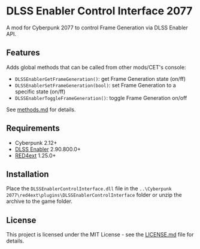 # DLSS Enabler Control Interface 2077

A mod for Cyberpunk 2077 to control Frame Generation via DLSS Enabler API.

## Features
Adds global methods that can be called from other mods/CET's console:
- `DLSSEnablerGetFrameGeneration()`: get Frame Generation state (on/ff)
- `DLSSEnablerSetFrameGeneration(bool)`: set Frame Generation to a specific state (on/ff)
- `DLSSEnablerToggleFrameGeneration()`: toggle Frame Generation on/off

See [methods.md](docs/methods.md) for details.

## Requirements
+ Cyberpunk 2.12+
+ [DLSS Enabler](https://github.com/artur-graniszewski/DLSS-Enabler) 2.90.800.0+
+ [RED4ext](https://github.com/WopsS/RED4ext) 1.25.0+

## Installation
Place the `DLSSEnablerControlInterface.dll` file in the `..\Cyberpunk 2077\red4ext\plugins\DLSSEnablerControlInterface` folder or unzip the archive to the game folder.

## License
This project is licensed under the MIT License - see the [LICENSE.md](LICENSE.md) file for details.
